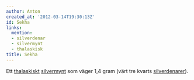 ```yaml
---
author: Anton
created_at: '2012-03-14T19:30:13Z'
id: Sekha
links:
  mention:
  - silverdenar
  - silvermynt
  - thalaskisk
title: Sekha
---
```


Ett [thalaskiskt][] [silvermynt] som väger 1,4 gram (värt tre kvarts [silverdenarer]).

  [thalaskiskt]: thalaskisk
  [silvermynt]: silvermynt
  [silverdenarer]: silverdenar
